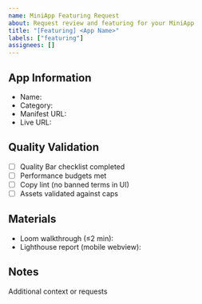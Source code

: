 ```yaml
---
name: MiniApp Featuring Request
about: Request review and featuring for your MiniApp
title: "[Featuring] <App Name>"
labels: ["featuring"]
assignees: []
---
```


## App Information

- Name:
- Category:
- Manifest URL:
- Live URL:

## Quality Validation

- [ ] Quality Bar checklist completed
- [ ] Performance budgets met
- [ ] Copy lint (no banned terms in UI)
- [ ] Assets validated against caps

## Materials

- Loom walkthrough (≤2 min):
- Lighthouse report (mobile webview):

## Notes

Additional context or requests

